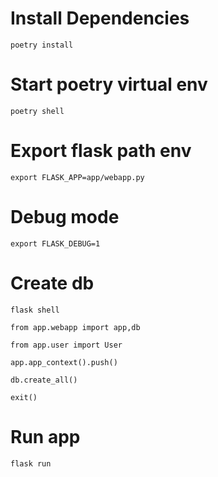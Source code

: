 
# Install Dependencies
`poetry install`
# Start poetry virtual env
`poetry shell`
# Export flask path env
`export FLASK_APP=app/webapp.py`
# Debug mode
`export FLASK_DEBUG=1`
# Create db

`flask shell`

`from app.webapp import app,db`

`from app.user import User`

`app.app_context().push()`

`db.create_all()`

`exit()`
# Run app
`flask run`
